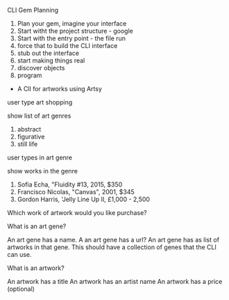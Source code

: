 CLI Gem Planning

1. Plan your gem, imagine your interface
2. Start witht the project structure - google
3. Start with the entry point - the file run
4. force that to build the CLI interface
5. stub out the interface
6. start making things real
7. discover objects
8. program

- A ClI for artworks using Artsy

user type art shopping

show list of art genres

1. abstract
2. figurative
3. still life

user types in art genre

show works in the genre

1. Sofia Echa, "Fluidity #13, 2015, $350
2. Francisco Nicolas, "Canvas", 2001, $345
3. Gordon Harris, 'Jelly Line Up II, £1,000 - 2,500

Which work of artwork would you like purchase?

What is an art gene?

An art gene has a name.
A an art gene has a url?
An art gene has as list of artworks in that gene.
This should have a collection of genes that the CLI can use.

What is an artwork?

An artwork has a title
An artwork has an artist name
An artwork has a price (optional)